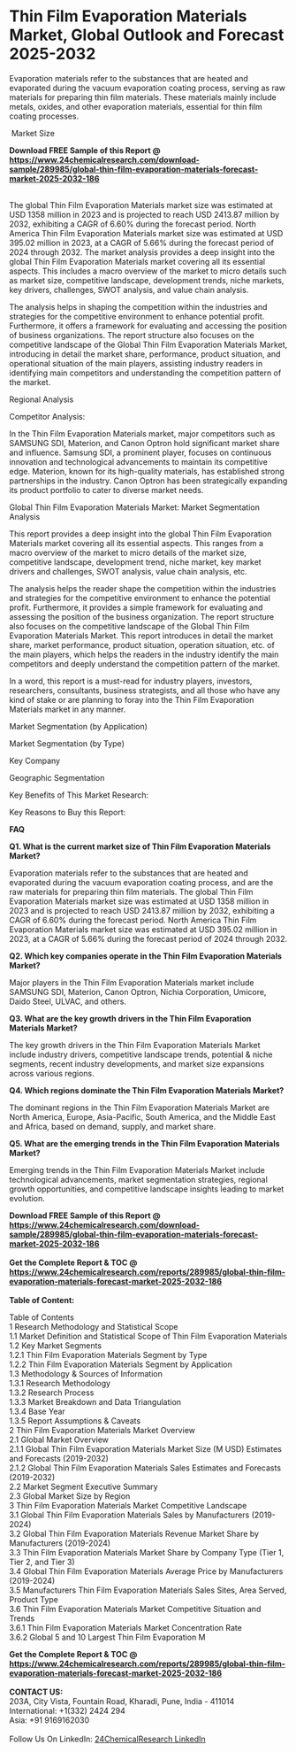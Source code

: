 <h1>Thin Film Evaporation Materials Market, Global Outlook and Forecast 2025-2032</h1><p>Evaporation materials refer to the substances that are heated and evaporated during the vacuum evaporation coating process, serving as raw materials for preparing thin film materials. These materials mainly include metals, oxides, and other evaporation materials, essential for thin film coating processes.</p><p>
 Market Size</p><p>
</p><div><b>Download FREE Sample of this Report @ 
            <a href="https://www.24chemicalresearch.com/download-sample/289985/global-thin-film-evaporation-materials-forecast-market-2025-2032-186">
            https://www.24chemicalresearch.com/download-sample/289985/global-thin-film-evaporation-materials-forecast-market-2025-2032-186</a></b></div><br><p>The global Thin Film Evaporation Materials market size was estimated at USD 1358 million in 2023 and is projected to reach USD 2413.87 million by 2032, exhibiting a CAGR of 6.60% during the forecast period. North America Thin Film Evaporation Materials market size was estimated at USD 395.02 million in 2023, at a CAGR of 5.66% during the forecast period of 2024 through 2032. The market analysis provides a deep insight into the global Thin Film Evaporation Materials market covering all its essential aspects. This includes a macro overview of the market to micro details such as market size, competitive landscape, development trends, niche markets, key drivers, challenges, SWOT analysis, and value chain analysis.</p><p>
</p><p>
The analysis helps in shaping the competition within the industries and strategies for the competitive environment to enhance potential profit. Furthermore, it offers a framework for evaluating and accessing the position of business organizations. The report structure also focuses on the competitive landscape of the Global Thin Film Evaporation Materials Market, introducing in detail the market share, performance, product situation, and operational situation of the main players, assisting industry readers in identifying main competitors and understanding the competition pattern of the market.</p><p>
</p><p>Regional Analysis</p><p>
</p><p>
Competitor Analysis:</p><p>
</p><p>In the Thin Film Evaporation Materials market, major competitors such as SAMSUNG SDI, Materion, and Canon Optron hold significant market share and influence. Samsung SDI, a prominent player, focuses on continuous innovation and technological advancements to maintain its competitive edge. Materion, known for its high-quality materials, has established strong partnerships in the industry. Canon Optron has been strategically expanding its product portfolio to cater to diverse market needs.</p><p>
Global Thin Film Evaporation Materials Market: Market Segmentation Analysis</p><p>
</p><p>This report provides a deep insight into the global Thin Film Evaporation Materials market covering all its essential aspects. This ranges from a macro overview of the market to micro details of the market size, competitive landscape, development trend, niche market, key market drivers and challenges, SWOT analysis, value chain analysis, etc.</p><p>
</p><p>The analysis helps the reader shape the competition within the industries and strategies for the competitive environment to enhance the potential profit. Furthermore, it provides a simple framework for evaluating and assessing the position of the business organization. The report structure also focuses on the competitive landscape of the Global Thin Film Evaporation Materials Market. This report introduces in detail the market share, market performance, product situation, operation situation, etc. of the main players, which helps the readers in the industry identify the main competitors and deeply understand the competition pattern of the market.</p><p>
</p><p>In a word, this report is a must-read for industry players, investors, researchers, consultants, business strategists, and all those who have any kind of stake or are planning to foray into the Thin Film Evaporation Materials market in any manner.</p><p>
Market Segmentation (by Application)</p><p>
</p><p>
Market Segmentation (by Type)</p><p>
</p><p>
Key Company</p><p>
</p><p>
Geographic Segmentation</p><p>
</p><p>
Key Benefits of This Market Research:</p><p>
</p><p>
Key Reasons to Buy this Report:</p><p>
</p><p>
<strong>FAQ </strong></p><p>
<strong>Q1. What is the current market size of Thin Film Evaporation Materials Market?</strong></p><p>
</p><p>Evaporation materials refer to the substances that are heated and evaporated during the vacuum evaporation coating process, and are the raw materials for preparing thin film materials. The global Thin Film Evaporation Materials market size was estimated at USD 1358 million in 2023 and is projected to reach USD 2413.87 million by 2032, exhibiting a CAGR of 6.60% during the forecast period. North America Thin Film Evaporation Materials market size was estimated at USD 395.02 million in 2023, at a CAGR of 5.66% during the forecast period of 2024 through 2032.</p><p>
<strong>Q2. Which key companies operate in the Thin Film Evaporation Materials Market?</strong></p><p>
</p><p>Major players in the Thin Film Evaporation Materials market include SAMSUNG SDI, Materion, Canon Optron, Nichia Corporation, Umicore, Daido Steel, ULVAC, and others.</p><p>
<strong>Q3. What are the key growth drivers in the Thin Film Evaporation Materials Market?</strong></p><p>
</p><p>The key growth drivers in the Thin Film Evaporation Materials Market include industry drivers, competitive landscape trends, potential &amp; niche segments, recent industry developments, and market size expansions across various regions.</p><p>
<strong>Q4. Which regions dominate the Thin Film Evaporation Materials Market?</strong></p><p>
</p><p>The dominant regions in the Thin Film Evaporation Materials Market are North America, Europe, Asia-Pacific, South America, and the Middle East and Africa, based on demand, supply, and market share.</p><p>
<strong>Q5. What are the emerging trends in the Thin Film Evaporation Materials Market?</strong></p><p>
</p><p>Emerging trends in the Thin Film Evaporation Materials Market include technological advancements, market segmentation strategies, regional growth opportunities, and competitive landscape insights leading to market evolution.</p><div><b>Download FREE Sample of this Report @ 
            <a href="https://www.24chemicalresearch.com/download-sample/289985/global-thin-film-evaporation-materials-forecast-market-2025-2032-186">
            https://www.24chemicalresearch.com/download-sample/289985/global-thin-film-evaporation-materials-forecast-market-2025-2032-186</a></b></div><br><div><b>Get the Complete Report & TOC @ 
            <a href="https://www.24chemicalresearch.com/reports/289985/global-thin-film-evaporation-materials-forecast-market-2025-2032-186">
            https://www.24chemicalresearch.com/reports/289985/global-thin-film-evaporation-materials-forecast-market-2025-2032-186</a></b></div><br>
            <b>Table of Content:</b><p>Table of Contents<br />
1 Research Methodology and Statistical Scope<br />
1.1 Market Definition and Statistical Scope of Thin Film Evaporation Materials<br />
1.2 Key Market Segments<br />
1.2.1 Thin Film Evaporation Materials Segment by Type<br />
1.2.2 Thin Film Evaporation Materials Segment by Application<br />
1.3 Methodology & Sources of Information<br />
1.3.1 Research Methodology<br />
1.3.2 Research Process<br />
1.3.3 Market Breakdown and Data Triangulation<br />
1.3.4 Base Year<br />
1.3.5 Report Assumptions & Caveats<br />
2 Thin Film Evaporation Materials Market Overview<br />
2.1 Global Market Overview<br />
2.1.1 Global Thin Film Evaporation Materials Market Size (M USD) Estimates and Forecasts (2019-2032)<br />
2.1.2 Global Thin Film Evaporation Materials Sales Estimates and Forecasts (2019-2032)<br />
2.2 Market Segment Executive Summary<br />
2.3 Global Market Size by Region<br />
3 Thin Film Evaporation Materials Market Competitive Landscape<br />
3.1 Global Thin Film Evaporation Materials Sales by Manufacturers (2019-2024)<br />
3.2 Global Thin Film Evaporation Materials Revenue Market Share by Manufacturers (2019-2024)<br />
3.3 Thin Film Evaporation Materials Market Share by Company Type (Tier 1, Tier 2, and Tier 3)<br />
3.4 Global Thin Film Evaporation Materials Average Price by Manufacturers (2019-2024)<br />
3.5 Manufacturers Thin Film Evaporation Materials Sales Sites, Area Served, Product Type<br />
3.6 Thin Film Evaporation Materials Market Competitive Situation and Trends<br />
3.6.1 Thin Film Evaporation Materials Market Concentration Rate<br />
3.6.2 Global 5 and 10 Largest Thin Film Evaporation M</p><div><b>Get the Complete Report & TOC @ 
            <a href="https://www.24chemicalresearch.com/reports/289985/global-thin-film-evaporation-materials-forecast-market-2025-2032-186">
            https://www.24chemicalresearch.com/reports/289985/global-thin-film-evaporation-materials-forecast-market-2025-2032-186</a></b></div><br><b>CONTACT US:</b><br>
            203A, City Vista, Fountain Road, Kharadi, Pune, India - 411014<br>
            International: +1(332) 2424 294<br>
            Asia: +91 9169162030 <br><br>
            Follow Us On LinkedIn: <a href="https://www.linkedin.com/company/24chemicalresearch/">24ChemicalResearch LinkedIn</a>